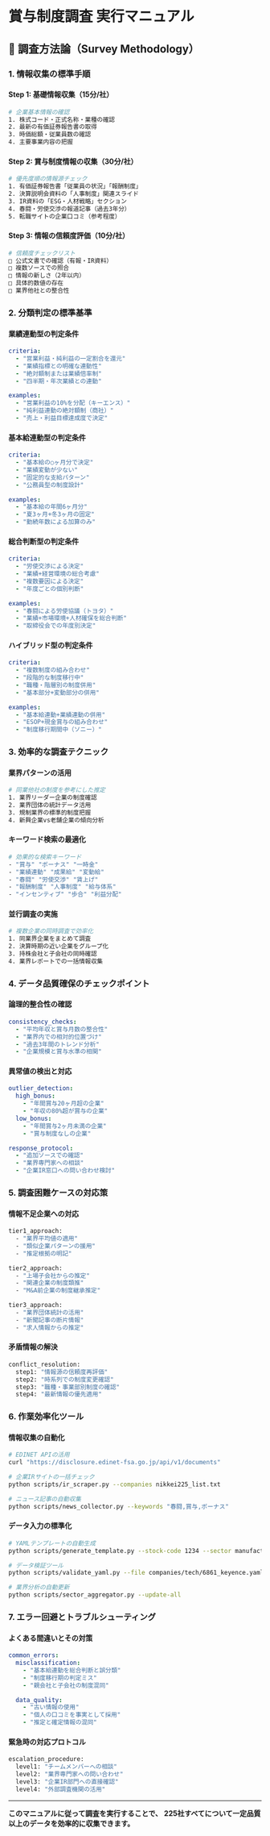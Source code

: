 # 賞与制度調査 実行マニュアル

## 🔬 調査方法論（Survey Methodology）

### 1. 情報収集の標準手順

#### Step 1: 基礎情報収集（15分/社）
```bash
# 企業基本情報の確認
1. 株式コード・正式名称・業種の確認
2. 最新の有価証券報告書の取得
3. 時価総額・従業員数の確認
4. 主要事業内容の把握
```

#### Step 2: 賞与制度情報の収集（30分/社）
```bash
# 優先度順の情報源チェック
1. 有価証券報告書「従業員の状況」「報酬制度」
2. 決算説明会資料の「人事制度」関連スライド
3. IR資料の「ESG・人材戦略」セクション
4. 春闘・労使交渉の報道記事（過去3年分）
5. 転職サイトの企業口コミ（参考程度）
```

#### Step 3: 情報の信頼度評価（10分/社）
```bash
# 信頼度チェックリスト
□ 公式文書での確認（有報・IR資料）
□ 複数ソースでの照合
□ 情報の新しさ（2年以内）
□ 具体的数値の存在
□ 業界他社との整合性
```

### 2. 分類判定の標準基準

#### 業績連動型の判定条件
```yaml
criteria:
  - "営業利益・純利益の一定割合を還元"
  - "業績指標との明確な連動性"
  - "絶対額制または業績倍率制"
  - "四半期・年次業績との連動"

examples:
  - "営業利益の10%を分配（キーエンス）"
  - "純利益連動の絶対額制（商社）"
  - "売上・利益目標達成度で決定"
```

#### 基本給連動型の判定条件
```yaml
criteria:
  - "基本給の○ヶ月分で決定"
  - "業績変動が少ない"
  - "固定的な支給パターン"
  - "公務員型の制度設計"

examples:
  - "基本給の年間6ヶ月分"
  - "夏3ヶ月+冬3ヶ月の固定"
  - "勤続年数による加算のみ"
```

#### 総合判断型の判定条件
```yaml
criteria:
  - "労使交渉による決定"
  - "業績+経営環境の総合考慮"
  - "複数要因による決定"
  - "年度ごとの個別判断"

examples:
  - "春闘による労使協議（トヨタ）"
  - "業績+市場環境+人材確保を総合判断"
  - "取締役会での年度別決定"
```

#### ハイブリッド型の判定条件
```yaml
criteria:
  - "複数制度の組み合わせ"
  - "段階的な制度移行中"
  - "職種・階層別の制度併用"
  - "基本部分+変動部分の併用"

examples:
  - "基本給連動+業績連動の併用"
  - "ESOP+現金賞与の組み合わせ"
  - "制度移行期間中（ソニー）"
```

### 3. 効率的な調査テクニック

#### 業界パターンの活用
```bash
# 同業他社の制度を参考にした推定
1. 業界リーダー企業の制度確認
2. 業界団体の統計データ活用
3. 規制業界の標準的制度把握
4. 新興企業vs老舗企業の傾向分析
```

#### キーワード検索の最適化
```bash
# 効果的な検索キーワード
- "賞与" "ボーナス" "一時金"
- "業績連動" "成果給" "変動給"
- "春闘" "労使交渉" "賃上げ"
- "報酬制度" "人事制度" "給与体系"
- "インセンティブ" "歩合" "利益分配"
```

#### 並行調査の実施
```bash
# 複数企業の同時調査で効率化
1. 同業界企業をまとめて調査
2. 決算時期の近い企業をグループ化
3. 持株会社と子会社の同時確認
4. 業界レポートでの一括情報収集
```

### 4. データ品質確保のチェックポイント

#### 論理的整合性の確認
```yaml
consistency_checks:
  - "平均年収と賞与月数の整合性"
  - "業界内での相対的位置づけ"
  - "過去3年間のトレンド分析"
  - "企業規模と賞与水準の相関"
```

#### 異常値の検出と対応
```yaml
outlier_detection:
  high_bonus:
    - "年間賞与20ヶ月超の企業"
    - "年収の80%超が賞与の企業"
  low_bonus:
    - "年間賞与2ヶ月未満の企業"
    - "賞与制度なしの企業"

response_protocol:
  - "追加ソースでの確認"
  - "業界専門家への相談"
  - "企業IR窓口への問い合わせ検討"
```

### 5. 調査困難ケースの対応策

#### 情報不足企業への対応
```bash
tier1_approach:
  - "業界平均値の適用"
  - "類似企業パターンの援用"
  - "推定根拠の明記"

tier2_approach:
  - "上場子会社からの推定"
  - "関連企業の制度類推"
  - "M&A前企業の制度継承推定"

tier3_approach:
  - "業界団体統計の活用"
  - "新聞記事の断片情報"
  - "求人情報からの推定"
```

#### 矛盾情報の解決
```bash
conflict_resolution:
  step1: "情報源の信頼度再評価"
  step2: "時系列での制度変更確認"
  step3: "職種・事業部別制度の確認"
  step4: "最新情報の優先適用"
```

### 6. 作業効率化ツール

#### 情報収集の自動化
```bash
# EDINET APIの活用
curl "https://disclosure.edinet-fsa.go.jp/api/v1/documents"

# 企業IRサイトの一括チェック
python scripts/ir_scraper.py --companies nikkei225_list.txt

# ニュース記事の自動収集
python scripts/news_collector.py --keywords "春闘,賞与,ボーナス"
```

#### データ入力の標準化
```bash
# YAMLテンプレートの自動生成
python scripts/generate_template.py --stock-code 1234 --sector manufacturing

# データ検証ツール
python scripts/validate_yaml.py --file companies/tech/6861_keyence.yaml

# 業界分析の自動更新
python scripts/sector_aggregator.py --update-all
```

### 7. エラー回避とトラブルシューティング

#### よくある間違いとその対策
```yaml
common_errors:
  misclassification:
    - "基本給連動を総合判断と誤分類"
    - "制度移行期の判定ミス"
    - "親会社と子会社の制度混同"

  data_quality:
    - "古い情報の使用"
    - "個人の口コミを事実として採用"
    - "推定と確定情報の混同"
```

#### 緊急時の対応プロトコル
```bash
escalation_procedure:
  level1: "チームメンバーへの相談"
  level2: "業界専門家への問い合わせ"
  level3: "企業IR部門への直接確認"
  level4: "外部調査機関の活用"
```

---

**このマニュアルに従って調査を実行することで、**
**225社すべてについて一定品質以上のデータを効率的に収集できます。**